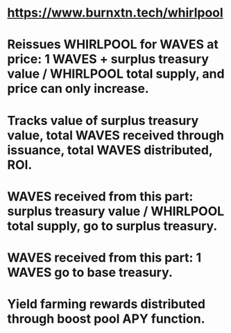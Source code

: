 # https://www.burnxtn.tech/whirlpool
# Reissues WHIRLPOOL for WAVES at price: 1 WAVES + surplus treasury value / WHIRLPOOL total supply, and price can only increase.
# Tracks value of surplus treasury value, total WAVES received through issuance, total WAVES distributed, ROI.
# WAVES received from this part: surplus treasury value / WHIRLPOOL total supply, go to surplus treasury.
# WAVES received from this part: 1 WAVES go to base treasury.
# Yield farming rewards distributed through boost pool APY function.

